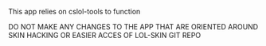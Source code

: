 This app relies on cslol-tools to function

DO NOT MAKE ANY CHANGES TO THE APP THAT ARE ORIENTED AROUND SKIN HACKING OR EASIER ACCES OF LOL-SKIN GIT REPO